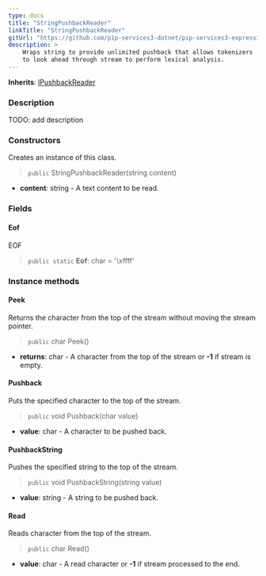 ```yaml
---
type: docs
title: "StringPushbackReader"
linkTitle: "StringPushbackReader"
gitUrl: "https://github.com/pip-services3-dotnet/pip-services3-expressions-dotnet"
description: > 
    Wraps string to provide unlimited pushback that allows tokenizers
    to look ahead through stream to perform lexical analysis.
---
```


**Inherits**: [IPushbackReader](../ipushback_reader)

### Description

TODO: add description

### Constructors
Creates an instance of this class.

> `public` StringPushbackReader(string content)

- **content**: string - A text content to be read.


### Fields

<span class="hide-title-link">

#### Eof
EOF
> `public static` **Eof**: char = '\xffff'

</span>

### Instance methods

#### Peek
Returns the character from the top of the stream without moving the stream pointer.

> `public` char Peek()

- **returns**: char - A character from the top of the stream or **-1** if stream is empty.


#### Pushback
Puts the specified character to the top of the stream.

> `public` void Pushback(char value)

- **value**: char - A character to be pushed back.


#### PushbackString
Pushes the specified string to the top of the stream.

> `public` void PushbackString(string value)

- **value**: string - A string to be pushed back.


#### Read
Reads character from the top of the stream.

> `public` char Read()

- **value**: char - A read character or **-1** if stream processed to the end.